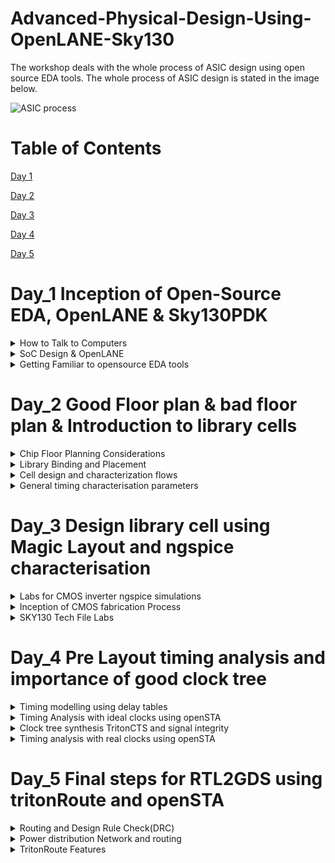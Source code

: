 # Advanced-Physical-Design-Using-OpenLANE-Sky130

The workshop deals with the whole process of ASIC design using open source EDA tools. The whole process of ASIC design is stated in the image below.

![ASIC process](https://github.com/DSatle/Advanced-Physical-Design-Using-OpenLANE-Sky130/assets/140998466/a0ffda01-d37b-41e9-b701-2b8c85c140fb)

# Table of Contents

[Day 1](#day-1)

[Day 2](#day-2)

[Day 3](#day-3)

[Day 4](#day-4)

[Day 5](#day-5)

# Day_1 Inception of Open-Source EDA, OpenLANE & Sky130PDK

<details>
 <summary> How to Talk to Computers
 </summary>


How to Talk to Computers

Inception of open-source EDA, OpenLANE and SKY130PDK

Basic terminologoies

1. **PADS**- A pad is the exposed region of the metal on a circuit board that the component lead is soldered to. Pads are the points through which connection of peripherals on a board is made with the chip/porcessor, and transfer of data takes place.

2. **Foundary IP's**- A foundry is a company that provides IC (integrated circuit) manufacturing services - basically, you give them your design, and they manufacture the chip for you. Intellectual Property. In this context, it’s the design for the parts of a chip. Nowadays, many chips are not wholly designed by the company that’s “designing” them. For example, in a typical mobile phone application chip:

   * The main CPU will probably be bought as IP from ARM.
   * The graphics processor (GPU) will be bought from one of a number of companies (e.g. ARM, Imagination Technologies, etc.)
  
The company “designing” the chip will take these IPs, combine them with some more stuff of their own design, and then send the whole thing off to the foundry for manufacturing. Now, there are a number of foundries (the main ones are TSMC, UMC and GlobalFoundries). They each make chips in slightly different ways, meaning that their processes are different.

3. **Core**- A core in a chip is a well-partitioned piece of logic capable of independently performing all functions of a processor. All the logic building blocks are present here.

4. **Macros**- Macro is an essential component in the VLSI design cycle before the final packaged chip is ready to use. Macro cells are the memory cells, intellectual property which an analog design team has designed. To break down the understanding of macro cells, consider macro cells as pieces of logic blocks, mainly intellectual properties (IP), which can be used in a design without the need to (of) building them from scratch. Thus, these memory cells are instrumental in reducing the total time for the design engineers that is required to complete their entire design.

5. **PDK**- PDK stands for Process Desgin Kit, its an interface between FAB and the designers, its a collection of files used to model a fabrication process for the EDA tools used to design an IC. Apart from this a PDK consists of

   * Process design rules i.e DRC
   * Device models
   * Digital Std. cell library
   * I/O library 

The layout of RISCV processor is shown below.

![Screenshot (84)](https://github.com/DSatle/Advanced-Physical-Design-Using-OpenLANE-Sky130/assets/140998466/7fc8f83d-d54d-4eba-ac3a-e3f3284808f4)

A generic view of IC is shown below

![Screenshot (85)](https://github.com/DSatle/Advanced-Physical-Design-Using-OpenLANE-Sky130/assets/140998466/b9557c3c-a619-4921-a992-8f7bf8547af7)

</details>

<details>
 <summary> SoC Design & OpenLANE
 </summary>

SoC Design & OpenLANE

The following are the the three important parameters needed to design a ASIC chip.

1. **RTL IP's**- RTL IP stands for Register Transfer Level.1 It refers to a product in electronic format that represents an integrated circuit function that can be instantiated in an integrated circuit design. An IP Core is a product in electronic format that represents an integrated circuit function that can be instantiated in an integrated circuit design, including the circuits and modules of such integrated circuit design(s) and associated firmware, application programming interfaces, Software drivers, application-specific Software, and all register transfer language (RTL), verilog, and other source materials to instantiate, modify, support, and maintain any of the foregoing.

2. **EDA Tools**- Electronic Design Automation (EDA) tools are software tools used to design electronic systems such as integrated circuits and printed circuit boards. They have three key functions: simulation, design, and verification. EDA tools work together in a design flow that chip designers use to design and analyze entire semiconductor chips. They allow teams to predict circuit behavior, assemble circuit elements, and anticipate chip performance. EDA tools are used to verify that a design will meet all the requirements of the manufacturing process, known as design for manufacturability (DFM). Deficiencies in this area can cause the resultant chip to either not function or function at reduced capacity, and there are reliability risks.

3. **PDK Data**- PDK data consists of primarily
   
   * Process design rules i.e DRC
   * Device models
   * Digital Std. cell library
   * I/O library 

**Simplified RTL to GDSII flow.**

The overall process of RTL to GDSII flow is show below, followed by elaboration of each step.

![RTL to GDSII flow](https://github.com/DSatle/Advanced-Physical-Design-Using-OpenLANE-Sky130/assets/140998466/cc1e82e0-bbdc-41ad-bff6-5a73550b1947)


1. **Synthesis**- Converts RTL to a circuit out of components from the standarad cell library(SCL).
   
![Synthesis](https://github.com/DSatle/Advanced-Physical-Design-Using-OpenLANE-Sky130/assets/140998466/541a0914-e788-43a0-80c8-40f94415bab3)

2. **Chip Floor planning**- Partition the chip die between different systems building blocks and place the I/O pads.

![Floor Planning ](https://github.com/DSatle/Advanced-Physical-Design-Using-OpenLANE-Sky130/assets/140998466/892adc06-336c-4c3f-a4b9-4f4fedd5ff7e)

![macro floor planning](https://github.com/DSatle/Advanced-Physical-Design-Using-OpenLANE-Sky130/assets/140998466/5653ddf2-81c7-4158-9ee9-ad45aea6048f)

![Power planning](https://github.com/DSatle/Advanced-Physical-Design-Using-OpenLANE-Sky130/assets/140998466/5be5357b-dfd4-4038-95f8-a72b5c611674)

3. **Placement**- Place the cells on floor plan rows, aligned with the sites. Typically done in two steps i.e. Global & detailed 

![Power planning](https://github.com/DSatle/Advanced-Physical-Design-Using-OpenLANE-Sky130/assets/140998466/28fc184a-6e17-4ce7-aa8c-231981f103a4)

4. **Clock Tree Synthesis**

![CTS](https://github.com/DSatle/Advanced-Physical-Design-Using-OpenLANE-Sky130/assets/140998466/3e4fc5b6-cd6f-41b9-86aa-b1e4f9c41c7d)

5. **Routing**

![Routing ](https://github.com/DSatle/Advanced-Physical-Design-Using-OpenLANE-Sky130/assets/140998466/7c001364-1be4-4392-a5e7-b22bd3b0f751)

![routing2](https://github.com/DSatle/Advanced-Physical-Design-Using-OpenLANE-Sky130/assets/140998466/15312715-e42e-4df9-9e34-8b6ed18ca9a0)


6. **SignOff**

    ![Signoff](https://github.com/DSatle/Advanced-Physical-Design-Using-OpenLANE-Sky130/assets/140998466/3c834724-f524-455b-91cd-6536e4429487)

   **Challenges in ASIC design through Open source softwares**

   1. Tools Qualification
   2. Tools Calibration
   3. Missing Tools

   **Introduction to OpenLANE**

* Started as an Open-Source Flow for true Open source Tape-Out experiment.
* Strive is the family of open source everything SoCs,
  OpenPDK, Open EDA, Open RTL.

![Strive Family](https://github.com/DSatle/Advanced-Physical-Design-Using-OpenLANE-Sky130/assets/140998466/4fad51fa-c834-49b4-9df5-61e35f158dce)

* Obejective of OpenLANE is to produce a clean GDSII with no human intervention, i.e No LVS violations, No DRC violations, Timing viloations
* It is tuned for SkyWater 130nm Open PDK, also supports XFAB180 and GF130G
* It is containarized
  * Functional out of the box
  * Instructions to build and run natively will follow.
* Can be used to harden Macros and chips
* Two modes of operation
  * Autonomous & Interactive
* Design space expolration
  * Find the best set of flow configuration
* Large number of design exmaples
  * 43 Designs with their best configuration and more details to be addedd
 

**Introduction to OpenLANE detailed ASIC design flow**

The below image represents the steps involved in OpenLANE ASIC design flow

![ASIC flow openlane](https://github.com/DSatle/Advanced-Physical-Design-Using-OpenLANE-Sky130/assets/140998466/b81d4a24-2f26-4d08-9219-b5bad001de0f)

The base of Openlane is formed through several opensource projects few of them are listed below in the image

Each tool is used to perform a task at different level of design flow.

![based openlane](https://github.com/DSatle/Advanced-Physical-Design-Using-OpenLANE-Sky130/assets/140998466/9af60d72-53a8-4a06-bbdb-3e4ad9877a4f)

1.**Synthesis Exploration**

This step involves generation of reports, different design can use different approach to achieve the objective for that we have systhesis exploration.

![Synth Exploration](https://github.com/DSatle/Advanced-Physical-Design-Using-OpenLANE-Sky130/assets/140998466/11bbc2a3-00d0-42a5-834a-02b1b8d15a00)

2. **Design Exploration**

This step is used to sweep the design configuration, its very useful in finding best configuration for openLANE for any given design. A sample of generated report is shown below

![design exploration](https://github.com/DSatle/Advanced-Physical-Design-Using-OpenLANE-Sky130/assets/140998466/289a8a9f-ca12-4906-8b6e-6f60566d1380)

3.**OpenLANE regression testing** 


![openlane reg testing](https://github.com/DSatle/Advanced-Physical-Design-Using-OpenLANE-Sky130/assets/140998466/74ccf1eb-5153-403e-94bf-4d81cebfe633)

4. **Design for test**

The following step is performed using fault. 

![DFT](https://github.com/DSatle/Advanced-Physical-Design-Using-OpenLANE-Sky130/assets/140998466/ef3b3b5d-f641-4846-b4d8-d4b5db9cb613)

5. **Physical implementation**

 Involves several steps given in the image below, all the steps is performed using openRoad.

 ![Physical Verification DRC   LVS](https://github.com/DSatle/Advanced-Physical-Design-Using-OpenLANE-Sky130/assets/140998466/395907a8-0ac1-460e-bf2c-d59c928355ac)


 6. **Logic Equivalence check**

LEC is very important step in flow of ASIC design, its basically checking logic synchronisation between physical implementation, and netlist generated using Yosys. 

![LEC ](https://github.com/DSatle/Advanced-Physical-Design-Using-OpenLANE-Sky130/assets/140998466/175d95cf-9638-4b02-8d3c-dfbcc789295d)

7. **Dealing with Antenna rules violations**

![Antenna rules violations ](https://github.com/DSatle/Advanced-Physical-Design-Using-OpenLANE-Sky130/assets/140998466/99350095-3d0b-44b7-a2c8-6ab8560ea747)

The above problem of wire acting as antenna is resolved through 

![Antenna solns](https://github.com/DSatle/Advanced-Physical-Design-Using-OpenLANE-Sky130/assets/140998466/677f2657-31c8-450f-8073-5448d979dc5e)

![openlane soln for antenna viol](https://github.com/DSatle/Advanced-Physical-Design-Using-OpenLANE-Sky130/assets/140998466/7a83275e-08ff-4b32-ad0a-dd5944a3455d)

8. **Static Timing Analysis**

Static Timing Analysis (STA) is a technique used to validate the timing performance of a design by checking all possible paths for timing violations. It breaks a design down into timing paths, calculates the signal propagation delay along each path, and checks for violations of timing constraints inside the design and at the input/output interface. STA does not depend on any data or logic inputs, applied at the input pins. The input to an STA tool is the routed netlist, clock definitions (or clock frequency), and external environment definitions.

![STA ](https://github.com/DSatle/Advanced-Physical-Design-Using-OpenLANE-Sky130/assets/140998466/e1acf762-f38b-480e-b0a0-b13dae8c6183)

</details>

<details>
 <summary> Getting Familiar to opensource EDA tools
 </summary>
 
**OpenLane Installation**
 
**Step 1- Installation of required packages**

```
sudo apt-get update
sudo apt-get upgrade
sudo apt install -y build-essential python3 python3-venv python3-pip make git
```

**Step 2-Docker Installation**

```
# Remove old installations
sudo apt-get remove docker docker-engine docker.io containerd runc
# Installation of requirements
sudo apt-get update
sudo apt-get install \
   ca-certificates \
   curl \
   gnupg \
   lsb-release
# Add the keyrings of docker
sudo mkdir -p /etc/apt/keyrings
curl -fsSL https://download.docker.com/linux/ubuntu/gpg | sudo gpg --dearmor -o /etc/apt/keyrings/docker.gpg
# Add the package repository
echo \
   "deb [arch=$(dpkg --print-architecture) signed-by=/etc/apt/keyrings/docker.gpg] https://download.docker.com/linux/ubuntu \
   $(lsb_release -cs) stable" | sudo tee /etc/apt/sources.list.d/docker.list > /dev/null
# Update the package repository
sudo apt-get update

# Install Docker
sudo apt-get install docker-ce docker-ce-cli containerd.io docker-compose-plugin

# Check for installation
sudo docker run hello-world

```

**Step 3-Installing OpenLANE**

```
git clone https://github.com/The-OpenROAD-Project/OpenLane
cd OpenLane
make
make test

```
The following image shows the installation of openlane

![OpenLane](https://github.com/DSatle/Advanced-Physical-Design-Using-OpenLANE-Sky130/assets/140998466/b8f93fc6-64fb-42e9-b2a0-06c74a81b3be)

Tools Available in Openlane Folder


![tools available](https://github.com/DSatle/Advanced-Physical-Design-Using-OpenLANE-Sky130/assets/140998466/ac2ab737-8a74-4ac8-a0e2-c16a2fa1f52b)

Now we will run synthesis

```
run_synthesis

```

![Synthesis SS](https://github.com/DSatle/Advanced-Physical-Design-Using-OpenLANE-Sky130/assets/140998466/9b942dc2-67d0-4a03-ac46-7676a39880c1)

The synthesis Timing report is as followed

![log file 1](https://github.com/DSatle/Advanced-Physical-Design-Using-OpenLANE-Sky130/assets/140998466/ffd6cb0e-d442-46b8-9f19-199edbdded2b)

The synthesis power report is as follows

![power log file](https://github.com/DSatle/Advanced-Physical-Design-Using-OpenLANE-Sky130/assets/140998466/ccbb3fef-c4b3-4569-846e-ba5995e7ed4d)

</details>


 # Day_2 Good Floor plan & bad floor plan & Introduction to library cells

  <details>
 <summary> Chip Floor Planning Considerations
 </summary>

**Chip Floor Planning Considerations**

**Die**- A die which consists of core is a small semiconductor material specimen on which the fundamental circuit is fabricated.

![Die ](https://github.com/DSatle/Advanced-Physical-Design-Using-OpenLANE-Sky130/assets/140998466/39d31df3-4436-4053-9d49-2b4b6bb3f9ef)


**Utlisation Factor** == Total area occupied by the netlist / Total area of the core. 

Usually the utlisation factor is around 0.5 to 0.6. 

**Aspect ratio**-- Height of core / Width of core

![utlisation factor](https://github.com/DSatle/Advanced-Physical-Design-Using-OpenLANE-Sky130/assets/140998466/915820fa-af9a-468a-b4de-bfb7a71e4343)

**Concept of Pre-placed cells**

**Pre-Placed cells**- There are few IP's/blocks have user defined locations, and hence placed in chip before automated placement and routing and are called preplaced cells.

**Floor Planning**- The arrangement of these IP's in a chip is refered as floor planning.

Automated placement and routing tools places the remaning logical cells in the design onto the chip.

**Decoupling Capacitor**- 

Decoupling capacitors are essential components in electronic circuit design that help maintain a stable power supply, filter out noise, and improve the overall performance and reliability of electronic systems, particularly in digital and mixed-signal applications. Proper selection, placement, and sizing of decoupling capacitors are critical for their effectiveness in reducing noise and maintaining voltage stability.

![decoupling cap](https://github.com/DSatle/Advanced-Physical-Design-Using-OpenLANE-Sky130/assets/140998466/944d547d-3008-4fb1-9da4-f170ec5b276d)

![decoupling cap 2](https://github.com/DSatle/Advanced-Physical-Design-Using-OpenLANE-Sky130/assets/140998466/9dda34a1-4168-4d63-965c-f2f5c55d0663)

**Noise Margin** 

Noise margin is a concept used in digital electronics and integrated circuit (IC) design to quantify the tolerance of a digital signal to noise and voltage variations. It provides a measure of the robustness of a digital circuit by defining the range of acceptable voltage levels for logic values (0 and 1) and ensuring that signals can be reliably interpreted in the presence of noise. Noise margin is typically expressed in terms of voltage or voltage range.


![noise margin](https://github.com/DSatle/Advanced-Physical-Design-Using-OpenLANE-Sky130/assets/140998466/df6ae763-87d0-451b-b718-90c615ca5728)

**Power Planning**
Power Planning in integrated circuit (IC) design is a crucial aspect of ensuring proper power distribution to various components on the chip. While pre-placed macros (blocks) may have dedicated decoupling capacitors (decaps) for noise filtering and stabilization, the entire chip can't have individual decaps. To address this, effective power planning involves creating a network of VDD (power supply) and VSS (ground) pads for each block, strategically connecting them to horizontal and vertical power and ground lines. These lines form a power mesh, which acts as a distributed power delivery network. This approach ensures that each block receives a stable and clean power supply, reducing noise and voltage fluctuations, and contributes to the overall reliability and performance of the integrated circuit. The power mesh effectively distributes power throughout the chip, preventing voltage drops and ensuring consistent operation of all blocks.

**Ground bump**- When n numbers of capacitors discharge at the same time, there would be a disturbance of voltage at the ground, shown in the picture below, if the ground bump is within noise margin its fine but if it exceeds then it would lead to some random value in the circuit.

![ground bump](https://github.com/DSatle/Advanced-Physical-Design-Using-OpenLANE-Sky130/assets/140998466/8eaf2eea-3251-4869-bd19-09346d7c9f12)

**Voltage droop**- When n numbers of capacitors charge at the same time, there would be a disturbance of voltage at the power supply, indicate in the picture below

![voltage droop](https://github.com/DSatle/Advanced-Physical-Design-Using-OpenLANE-Sky130/assets/140998466/82e7767b-fff0-4843-ad5c-da7a8792ce26)

**Pin Placement**
Pin Placement in integrated circuit (IC) design involves determining the physical locations of input and output (I/O) pins that connect to the logic gates within the chip.
The netlist specifies how the logic gates within the chip are interconnected. It provides information about which gates are connected to one another and how signals flow through the design.
After the I/O pad positions are determined, the design process includes logical placement blocking of pre-placed macros. This step involves arranging pre-placed macros (blocks of predefined logic) in a way that distinguishes them from the area reserved for the I/O pins. This separation ensures that the macros do not interfere with the connectivity and signal paths associated with the pins.

**Generating the floor using Magic**

To generate the floorplan following commands is used 

```
run_floorplan

```
## Initial Place Design

Optimize Placement Using Estimated Wire Length And Capacitance representation is shown below in the image:

![initial place design](https://github.com/DSatle/Advanced-Physical-Design-Using-OpenLANE-Sky130/assets/140998466/d3ab7403-b451-4d12-b2dc-b1b6423250c0)

```
run_placement
```

Following process shown in the image will run in the terminal

![commands to generate floorplan](https://github.com/DSatle/Advanced-Physical-Design-Using-OpenLANE-Sky130/assets/140998466/a6e0de31-21ae-4954-82ad-957e348e2c60)

Now to view the generated floorplan, I invoked magic in the directory where the floorplan is present

```
cd /home/divyam/OpenLane/designs/picorv32a/runs/RUN_2023.09.09_13.22.30/results/floorplan/
```

Invoking magic 

```
 magic  /home/divyam/.volare/sky130A/libs.tech/magic/sky130A.tech lef read ../../tmp/merged.min.lef def read picorv32.def
```

Below shows the commands runned in the command

![magic invoke](https://github.com/DSatle/Advanced-Physical-Design-Using-OpenLANE-Sky130/assets/140998466/6dba6fe5-fb90-4683-9a52-2b686470b4fe)

The floorplan is shown below

![floorplan basic](https://github.com/DSatle/Advanced-Physical-Design-Using-OpenLANE-Sky130/assets/140998466/9cbc9460-6196-40dd-bdc7-da4e1e46a6cf)

To **zoom in** the floor plan press Z, below is the zoomed image of the floorplan

![zoomed floorplan](https://github.com/DSatle/Advanced-Physical-Design-Using-OpenLANE-Sky130/assets/140998466/ccd2a5d4-700c-44d7-80de-b4d5a75d6982)


To **zoom out** the floor plan press shift+Z, below is the zoomed image of the floorplan

</details>

<details>
 <summary> Library Binding and Placement 
 </summary>

**Netlist binding and initial design**
 
**Library** consists of cells, shapes & sizes of cells, various flavours of the same cell, timing/delay information.

The netlist or the circuit is made using the component available in library, where each element is represented as a box.

![lib to netlist](https://github.com/DSatle/Advanced-Physical-Design-Using-OpenLANE-Sky130/assets/140998466/4887d41c-a227-47df-b30a-c92b8a800019)

**Placement** is the process of placing the cells in the core area of the chip as shown below. 

The next step in the OpenLANE ASIC flow is placement. The synthesized netlist is to be placed on the floorplan. Placement is perfomed in 2 stages:

1.Global Placement: It finds optimal position for all cells which may not be legal and cells may overlap. Optimization is done through reduction of half parameter wire length.

2.Detailed Placement: It alters the position of cells post global placement so as to legalise them.

![netlist_placement](https://github.com/DSatle/Advanced-Physical-Design-Using-OpenLANE-Sky130/assets/140998466/e40e5c6c-a71d-454e-8cba-4b24530cc44b)

**Need for librabries and characterisation**

**Library characterization** is the process of characterizing electronic components and gates, such as logic gates, flip-flops, and other building blocks, to create models that accurately represent their behavior under various conditions. This characterization provides information about how components respond to different inputs, delays, power consumption, and more.

**Library modeling** involves creating mathematical or algorithmic representations of the behavior and characteristics of components. These models are used by EDA tools to simulate, analyze, and optimize digital circuits during the design phase.

![PROCESS](https://github.com/DSatle/Advanced-Physical-Design-Using-OpenLANE-Sky130/assets/140998466/40c9befb-f387-4038-af20-02d250d4936a)

![NEED FOR LIBRARY](https://github.com/DSatle/Advanced-Physical-Design-Using-OpenLANE-Sky130/assets/140998466/98fc611c-0d59-47cb-8869-ef3fca4c9500)

**Logic synthesis** is a crucial step in the design of digital integrated circuits (ICs) and plays a central role in transforming a high-level hardware description into a gate-level representation that can be fabricated in silicon.

**Floorplan** is one the critical & important step in Physical design. Quality of your Chip / Design implementation depends on how good is the Floorplan. A good floorplan can be make implementation process (place, cts, route & timing closure) cake walk. On similar lines a bad floorplan can create all kind issues in the design (congestion, timing, noise, IR, routing issues). A bad floorplan will blow up the area, power & affects reliability, life of the IC and also it can increase overall IC cost (more effort to closure, more LVTS/ULVTS).

**Placement** is the process of determining the locations of circuit devices on a die surface. It is an important stage in the VLSI design flow, because it affects routabil- ity, performance, heat distribution, and to a less extent, power consumption of a design.

**Clock Tree Synthesis** is a technique for distributing the clock equally among all sequential parts of a VLSI design. The purpose of Clock Tree Synthesis is to reduce skew and delay.

**Routing** in VLSI is making physical connections between signal pins using metal layers. Following Clock Tree Synthesis (CTS) and optimization, the routing step determines the exact pathways for interconnecting standard cells, macros, and I/O pins.

**Optimise placement using estimated wire length and capacitance**

**Repeaters**- Element introduced in the core area to maintain the signal integrity.
The below image shows how the repeaters are placed in the core 

![final repeaters](https://github.com/DSatle/Advanced-Physical-Design-Using-OpenLANE-Sky130/assets/140998466/5a2f396e-9ac9-4fb4-b407-14480a4b468e)



**RUN Placement in openlane**

Following command was used 

```
run_placement
```

![wsl run placement](https://github.com/DSatle/Advanced-Physical-Design-Using-OpenLANE-Sky130/assets/140998466/481599a1-bf1a-411c-9599-58d08436c5e3)

![placement xoomed](https://github.com/DSatle/Advanced-Physical-Design-Using-OpenLANE-Sky130/assets/140998466/68612de9-7be6-4aaa-bca1-82cba14e7e72)

![placement floorplan](https://github.com/DSatle/Advanced-Physical-Design-Using-OpenLANE-Sky130/assets/140998466/05ef5fd1-6a61-41f5-a3af-4ce81821d752)


 </details>

 <details>
 <summary> Cell design and characterization flows
 </summary>

## Cell Design Flow

Below is the representation of cell design flow

![cell design ](https://github.com/DSatle/Advanced-Physical-Design-Using-OpenLANE-Sky130/assets/140998466/481e207c-bff3-44dc-a1da-e9b060c0b096)

**Cell design flow**, also known as standard cell design flow, is the process of creating and optimizing standard cell libraries used in digital integrated circuit design. These libraries contain fundamental building blocks, such as logic gates and flip-flops, that are used to design complex digital circuits.

* **Specification and Requirements**: Begin by defining the specifications and requirements for the standard cell library. This includes factors like technology node, voltage levels, speed requirements, and power constraints.
  
* **Cell Architecture Selection**: Choose the architecture and topology for the standard cells. This involves deciding on the logical functions each cell will implement and the number of input and output pins.

* **Schematic Design**: Create schematic designs for each standard cell. This involves designing the logical function of the cell using gates and interconnections. Tools like schematic capture software are used for this step.

* **Simulation and Verification**: Simulate the designed cells to verify that they meet the specified functionality and timing requirements. This step may include functional simulation, static timing analysis (STA), and power analysis.

* **Layout Design**: Create physical layouts for the cells based on the schematic designs. This involves specifying the dimensions, placement of transistors, and routing of metal layers.

* **DRC and LVS Checks**: Perform Design Rule Check (DRC) and Layout vs. Schematic (LVS) checks to ensure that the layout adheres to the manufacturing rules and is consistent with the schematic.

* **Extraction and Characterization**: Extract parasitic components from the layout, including resistances and capacitances. These parasitics impact the timing and power characteristics of the cells. Characterize the cells by measuring their performance under various conditions, such as different input vectors and operating voltages.

* **Timing Characterisation**: Conduct detailed timing analysis to determine parameters like propagation delay, setup time, hold time, and clock-to-q delay for flip-flops

* **Library Validation**: Validate the entire standard cell library by using it in test chip or design test cases to ensure that it meets performance and functionality requirements.

Below is the flow:

![cell design 1](https://github.com/DSatle/Advanced-Physical-Design-Using-OpenLANE-Sky130/assets/140998466/58dabbee-bdc0-4259-8af8-577835d7803d)

Below shown the different functionality of different size of library that consists of gates dffs and latches.

![cell design 2](https://github.com/DSatle/Advanced-Physical-Design-Using-OpenLANE-Sky130/assets/140998466/cf41532b-32eb-4768-bee6-b865e9155546)

![cell design 3](https://github.com/DSatle/Advanced-Physical-Design-Using-OpenLANE-Sky130/assets/140998466/e750f943-c0c8-4117-bfb2-6e9ad56c68c5)

Stick diagram layout representation is show below

![stick diagram](https://github.com/DSatle/Advanced-Physical-Design-Using-OpenLANE-Sky130/assets/140998466/7d81050a-6039-4fed-bea9-1a094ac6dcf6)

## Characterisation flow

**Characterization** in VLSI refers to the process of analyzing and documenting the electrical behavior of electronic components, such as transistors, logic gates, memory cells, and standard cells, under various operating conditions. Characterization is essential for accurate circuit simulation and helps ensure that integrated circuits (ICs) meet their performance, power, and timing requirements.

Let's see below flow representation:


![ch1](https://github.com/DSatle/Advanced-Physical-Design-Using-OpenLANE-Sky130/assets/140998466/e858762a-e7d7-445b-bd8f-538ab39e43d9)

![ch2](https://github.com/DSatle/Advanced-Physical-Design-Using-OpenLANE-Sky130/assets/140998466/34bb2182-24c1-40b7-b06b-faccf1959727)

![ch3](https://github.com/DSatle/Advanced-Physical-Design-Using-OpenLANE-Sky130/assets/140998466/bef80248-0189-495b-9579-f1bbb9444096)


</details>

<details>
 <summary> General timing characterisation parameters
 </summary>
 
**Timing Characterisation**

The definations is understood by taking a circuit as a reference 

![timing charact  ckt](https://github.com/DSatle/Advanced-Physical-Design-Using-OpenLANE-Sky130/assets/140998466/b9f3b27d-3cd0-48d4-bbc5-848b18c63045)


**slew_low_rise_thr**- Its generally taken as a point in the rising wavform, the point is at rising edge generally at 20% value from the initial point.

**slew_high_rise_thr** - Its generally taken as a point in the rising wavform, the point is at rising edge generally at 20% value from the final point of the waveform, also it can also be considered as 80% from initial point of the waveform.

**slew_low_fall_thr**- Its generally taken as a point in the falling wavform, the point is at rising edge generally at 20% value from the initial point.

**slew_low_fall_thr** - Its generally taken as a point in the falling wavform, the point is at rising edge generally at 20% value from the final point of the waveform, also it can also be considered as 80% from initial point of the waveform.

![inop1](https://github.com/DSatle/Advanced-Physical-Design-Using-OpenLANE-Sky130/assets/140998466/24922247-a8b7-42c7-8f19-3315f8be5f8b)


**in_rise_thr** - It is generally taken the 50% value point in the input rise waveform. 

**in_fall_thr** - It is generally taken the 50% value point in the input fall waveform. 

**out_rise_thr** -  It is generally taken the 50% value point in the output rise waveform.

**out_fall_thr**-  It is generally taken the 50% value point in the output fall waveform.

The concept is shown in the image below


![com](https://github.com/DSatle/Advanced-Physical-Design-Using-OpenLANE-Sky130/assets/140998466/7794cd40-f580-4443-ab91-134d111c4fdf)

**Propagation delay and transition time**

**Propagation delay** is the difference out_thr and in_thr. Choosing correct out_thr and in_thr is very important for getting correct propagation delay.

![propdelay](https://github.com/DSatle/Advanced-Physical-Design-Using-OpenLANE-Sky130/assets/140998466/a1768be2-0827-4ebc-9fac-8a91ed738043)

**Transition time** is the difference between slew_high_fall_thr and slew_low_fall_thr. 

![transition time](https://github.com/DSatle/Advanced-Physical-Design-Using-OpenLANE-Sky130/assets/140998466/a030403f-1132-4700-9e13-4bb5089e703c)

 </details>

 
 # Day_3 Design library cell using Magic Layout and ngspice characterisation

 <details>
 <summary> Labs for CMOS inverter ngspice simulations
 </summary>
  
## Lab steps to gitclone vsdstdcell design

**Inverter**

**A CMOS inverter**, short for Complementary Metal-Oxide-Semiconductor inverter, is a fundamental digital electronic circuit that performs the basic logical operation of inversion. In other words, it takes an input signal and produces an output signal that is the logical complement of the input. If the input is high (logic 1), the output will be low (logic 0), and vice versa.

The input signal is applied to the gate terminals of both the NMOS and PMOS transistors. The output is taken from the connection point (the drain of NMOS and the source of PMOS) between these two transistors.

**NMOS Operation**: When the input is logic high (1), the NMOS transistor turns on because a positive voltage is applied to its gate. This establishes a low-resistance path between the output and ground, causing the output to be pulled to logic low (0).

**PMOS Operation**: Conversely, when the input is logic low (0), the PMOS transistor turns on because a low voltage is applied to its gate. This establishes a low-resistance path between the output and the power supply voltage (VDD), causing the output to be pulled to logic high (1).

First, clone the required mag files and spicemodels of inverter,pmos and nmos sky130. The command to clone files from github link is:

```
git clone https://github.com/nickson-jose/vsdstdcelldesign.git
```
once I run this command, it will create ``vsdstdcelldesign folder`` in openlane directory.

For layout we run magic command

``magic -T sky130A.tech sky130_inv.mag &``

![gitclone and command](https://github.com/DSatle/Advanced-Physical-Design-Using-OpenLANE-Sky130/assets/140998466/ea098dd4-c06f-4cdd-865f-dc4fb42fb837)


Ampersand at the end makes the next prompt line free, otherwise magic keeps the prompt line busy. Once we run the magic command we get the layout of the inverter in the magic window

![Magic vsdvsd](https://github.com/DSatle/Advanced-Physical-Design-Using-OpenLANE-Sky130/assets/140998466/bce8a323-7970-4c2b-af9c-51586c9f9914)

 
 </details>

 <details>
 <summary>Inception of CMOS fabrication Process
 </summary>

**Lab introduction to sky130 basic layers layout and LEF using inverter**

To select the area we need to press S, and type what in the command window which inturns gives the details about the selected area.

![knowing the element in the floorplan](https://github.com/DSatle/Advanced-Physical-Design-Using-OpenLANE-Sky130/assets/140998466/705b633d-6b09-43c0-8bee-e95905f6a9fc)

![knowelement ](https://github.com/DSatle/Advanced-Physical-Design-Using-OpenLANE-Sky130/assets/140998466/62e7b87a-e76a-4dda-a472-97747af2387b)

![knowing the element in the floorplan](https://github.com/DSatle/Advanced-Physical-Design-Using-OpenLANE-Sky130/assets/140998466/cc7e826b-4f5e-4d4b-8313-079c69286bd1)

**Steps to create standard cell layout and extract spice netlist**

Following commands were used in the magic command window to generate the spice file.

```
extract all

ext2spice cthresh 0 rthresh 0

ex2spice
```
The above commands will generate a ``.spice file`` in the directory.

![steps to generate the spice extract file](https://github.com/DSatle/Advanced-Physical-Design-Using-OpenLANE-Sky130/assets/140998466/b4a48bf6-5963-4619-b375-682751d41417)


 </details>

 <details>
 <summary> SKY130 Tech File Labs
 </summary>

**Lab steps to create final SPICE deck using sky130tech**

In this we edit the ``.spice`` file making the connection as required in the circuit. The file is customised in accordance to the model file available in the sky130PDK. 

Screenshot of the model file available in the SKY130PDK

![model file](https://github.com/DSatle/Advanced-Physical-Design-Using-OpenLANE-Sky130/assets/140998466/5b3983d5-e0c5-476e-9b5d-e43484443b4b)

The edited ``.spice`` file is shown below

![gedit edited file](https://github.com/DSatle/Advanced-Physical-Design-Using-OpenLANE-Sky130/assets/140998466/936a58e3-d03f-4eb9-84c8-dbec9895cac7)

The ngspice transient results obtained are as follows

![ngspice results](https://github.com/DSatle/Advanced-Physical-Design-Using-OpenLANE-Sky130/assets/140998466/33f44a50-bac3-47b8-9721-8317a9087e85)

**Lab steps to characterise inverter using sky130 model files**

After this we obtained the output waveform of the circuit, following commands were used 

```
plot y vs time a
```
![output wave form](https://github.com/DSatle/Advanced-Physical-Design-Using-OpenLANE-Sky130/assets/140998466/907c5fd0-7a49-4e24-acbd-ece4160b379e)

To zoom in the waveform select the area and select the point in the zoom portion of the graph to obatin the coordiantes of the point.

![zoomed ngspice](https://github.com/DSatle/Advanced-Physical-Design-Using-OpenLANE-Sky130/assets/140998466/c869067d-ebe3-4610-8448-ce394a1ad1af)

**Lab introduction to sky130 pdk's and steps to download labs**

Here using the following commands I downloaded the folder having sample layouts
```
wget http://opencircuitdesign.com/open_pdks/archive/drc_tests.tgz

tar xfz drc_tests.tgz

cd drc_tests

ls -al

```
Following files were obtained 

![command and file](https://github.com/DSatle/Advanced-Physical-Design-Using-OpenLANE-Sky130/assets/140998466/aa6395ec-edfc-4d6d-a545-cd57dc32a66c)

To open the magic window following command was used

```
magic -d XR
```
![magic invoke](https://github.com/DSatle/Advanced-Physical-Design-Using-OpenLANE-Sky130/assets/140998466/7bd166c3-e611-4a1d-ad64-584210881101)

**Lab introduction to Magic and steps to load sky130tech-rules**

The commands for DRC rule check can be refered to the following page

```
https://skywater-pdk.readthedocs.io/en/main/rules/periphery.html#m3

```

![periphery rules](https://github.com/DSatle/Advanced-Physical-Design-Using-OpenLANE-Sky130/assets/140998466/90ae8387-9f41-4db3-91f3-eb60c707fefb)

Following commands are used 

![DRC command window](https://github.com/DSatle/Advanced-Physical-Design-Using-OpenLANE-Sky130/assets/140998466/79c129f0-3c20-4d41-b648-a6e1b473438c)

**Right click** - Outside the box to increase the box area in the magic layout, inside the box to decrease the area of the box.

**Left click** - Used to move the box from once place to other.

To get the metal connections following steps needed to be followed

* First select the area under which the metal connection needed to be established, using the right and left click.
* Now paint the area using any metal colour from the window, here we used m3 i.e. metal 3.
* Now press P this will generate the metal connections in the box created.
* A sample of the above process is shown in the below process

  ![metal details](https://github.com/DSatle/Advanced-Physical-Design-Using-OpenLANE-Sky130/assets/140998466/4c1a94eb-8137-41cf-9433-fc76e1b1625f)

**Lab excercise to fix poly.9 error in Sky130 tech-file**

To load the poly.mag :

``load poly.mag``

It will open layout of the file in magic:

![error poly9 layout](https://github.com/DSatle/Advanced-Physical-Design-Using-OpenLANE-Sky130/assets/140998466/3934f5d9-af9a-4a60-8077-522d62fcd38e)

To know more about the poly.9 error refer the website, a snapshot of which is shown below

![poly9werr](https://github.com/DSatle/Advanced-Physical-Design-Using-OpenLANE-Sky130/assets/140998466/bf75fc2b-3075-4b1d-a8d4-60585f576781)

To overcome this error open the file ``sky130A.tech``

These changes are needed to be made 

Change the following

```
spacing npres *nsd 480 touching_illegal \
	"poly.resistor spacing to N-tap < %d (poly.9)"
```
to

```
spacing npres allpolynonres 480 touching_illegal \
	"poly.resistor spacing to N-tap < %d (poly.9)"
```

![poly1](https://github.com/DSatle/Advanced-Physical-Design-Using-OpenLANE-Sky130/assets/140998466/cc7f754b-af75-4c6e-a33f-bbf80d486bc7)

Now change 

```
spacing xhrpoly,uhrpoly,xpc alldiff 480 touching_illegal \

	"xhrpoly/uhrpoly resistor spacing to diffusion < %d (poly.9)"

```

To this

```
spacing xhrpoly,uhrpoly,xpc allpolynonres 480 touching_illegal \

	"xhrpoly/uhrpoly resistor spacing to diffusion < %d (poly.9)"
```

![poly2](https://github.com/DSatle/Advanced-Physical-Design-Using-OpenLANE-Sky130/assets/140998466/06c8ef70-07d6-4da3-a85e-de51ef8a3aef)

Now save it. You dont have to close the magic after the modifying the sky.tech file. Type the below command in magic's terminal:

``tech load sky130A.tech``
In the warning click on yes.
Then type below command:
``drc check``

### NOTE- Since the tech file got loaded behind the curtains, DRC engine needs to be told that check everthing again.

Following layout will be obtained after making the changes
 
![drc check skytech130A](https://github.com/DSatle/Advanced-Physical-Design-Using-OpenLANE-Sky130/assets/140998466/15addf98-8044-4328-afb2-09efd1b7f5a0)

**Lab excercise to implement poly resistor spacing to diff & tap**

Copy the three resistors by selecting (Edit > select area) and then press 'c' on keyboard.
You can move the copied resistors by pressing 'm' key and arrow key.

Now create n diffusion and p diffusion by creating box and selecting the ndiff and pdiff from the sidebar(by clicking the middle button of the mouse).

Then modify the sky130A.tech file by just modifying the *nsd to alldiff.
Now type below command in magic's terminal and all the rules will correctly identify 

``drc check``

Below image shows the changes appeared on the layout

![implement poly resistor](https://github.com/DSatle/Advanced-Physical-Design-Using-OpenLANE-Sky130/assets/140998466/ef38ac99-9a95-49f4-ac8c-1976bddf50d8)


**Lab Challenge excercise to describe DRC error as geometrical construct**

Open sky130A.tech file and search cifmaxwidth below is the representation:

![cifwidth](https://github.com/DSatle/Advanced-Physical-Design-Using-OpenLANE-Sky130/assets/140998466/e9828f79-8ee0-41f7-b888-bd0e9f1a3857)

Below is the rule shown for nwell (which can be access by skywater sky130 pdk website) :

![pp rules1](https://github.com/DSatle/Advanced-Physical-Design-Using-OpenLANE-Sky130/assets/140998466/48240a45-9643-4d1f-8fe9-47761ffce865)

Also refer this dnwell rules:

![pp rules2](https://github.com/DSatle/Advanced-Physical-Design-Using-OpenLANE-Sky130/assets/140998466/3b86d0c1-b3b8-4c83-95ca-c8dc95c683f8)

Refer this style drc in sky130A.tech file :

![gedit lab challenge](https://github.com/DSatle/Advanced-Physical-Design-Using-OpenLANE-Sky130/assets/140998466/871a780f-3dcb-4a83-beb3-168ee125317e)

First create a box around cell nwell6 , Now in tkcon terminal type below commands:

![mag 6](https://github.com/DSatle/Advanced-Physical-Design-Using-OpenLANE-Sky130/assets/140998466/7de5b2f5-1115-426b-9e04-395ce160d7dc)

```
cif ostyle drc
cif see dnwell_shrink
feed clear
cif see nwell_missing
feed clear
```

![mag 6 2](https://github.com/DSatle/Advanced-Physical-Design-Using-OpenLANE-Sky130/assets/140998466/2fa7281c-1a8e-4545-b732-d6b3c65976d9)
![mag 6 3](https://github.com/DSatle/Advanced-Physical-Design-Using-OpenLANE-Sky130/assets/140998466/76bfb69d-d26a-43c6-8627-2cd41284bd3d)



**Lab challenge to find missing or incorrect rules & fix them**

Modify the sky130A.tech file according to below:

change the cifmaxwidth code to this :

```
cifmaxwidth nwell_untapped 0 bend_illegal \

	"Nwell missing tap (nwell.4)"
```
Following changes are made in the sky130A.tech 

![gedit 2](https://github.com/DSatle/Advanced-Physical-Design-Using-OpenLANE-Sky130/assets/140998466/733405ab-88d2-4083-972b-22932984fe3e)

![gedit3](https://github.com/DSatle/Advanced-Physical-Design-Using-OpenLANE-Sky130/assets/140998466/f3b3703f-790e-45bb-900d-22bbfea1bfbb)

After modification give commands 
```
tech load sky130A.tech
drc check
drc style
drc(full)
drc check
```

Below is the result for modified code and corresponding change in the layout

![Modified nwell 6](https://github.com/DSatle/Advanced-Physical-Design-Using-OpenLANE-Sky130/assets/140998466/251730da-b71a-4e9f-9335-9513b4459f32)

Now tapp using nsubstratencontact shown below it will change DRC:

![final image day3](https://github.com/DSatle/Advanced-Physical-Design-Using-OpenLANE-Sky130/assets/140998466/f34e6b13-2b53-44a9-b7a8-162758aae0f4)

  
 </details>

 
 # Day_4 Pre Layout timing analysis and importance of good clock tree

 <details>
 <summary> Timing modelling using delay tables
 </summary>

**Lab steps to convert grid info to track info**

Since ``.mag`` file consists each and every details of the layout i.e power & gnd info., port info, logic part. But for placement and route part all we need is input-output info and power & gnd info. Hence we would be using ``.lef`` file 

From PNR point of view we need to follow few guidelines given below

* I/O port should lie at the intersection of vertical and horizontal tracks
* The width of the std cell should be in odd multiple of the track pitch & height should be odd multiple of the vertical pitch

To get the track info use the following command in the directory 

```
less tracks.info
```
output of which is shown below

![track info](https://github.com/DSatle/Advanced-Physical-Design-Using-OpenLANE-Sky130/assets/140998466/1c6a4186-a613-405f-9a02-962fdea96dd5)

Here we are eventually converting grid defination to track defination

The command used in the layout window is given below

```
grid 0.46um 0.34um 0.23um 0.17um
```

Before conversion

![after grid command](https://github.com/DSatle/Advanced-Physical-Design-Using-OpenLANE-Sky130/assets/140998466/b6ecccfe-6031-451c-a14a-2144ca3bd6db)

After conversion

![io intersection](https://github.com/DSatle/Advanced-Physical-Design-Using-OpenLANE-Sky130/assets/140998466/0c2794f2-1d4e-494a-ade5-edbf54899dbb)

I/O port that lies at the intersection of vertical and horizontal tracks

![before grid command](https://github.com/DSatle/Advanced-Physical-Design-Using-OpenLANE-Sky130/assets/140998466/980f0391-4a9c-450a-a3b2-6fe39d6a9277)


**Lab steps to convert magic layout to std cell LEF**

Port defining in the magic, below image shows the steps involved in defining the port 

![port defining A](https://github.com/DSatle/Advanced-Physical-Design-Using-OpenLANE-Sky130/assets/140998466/bf0874fe-c853-438e-b9ae-02af19967bab)

Steps for generating the ``lef`` file following command is used

![lef file command](https://github.com/DSatle/Advanced-Physical-Design-Using-OpenLANE-Sky130/assets/140998466/3b9c8b39-5297-4c02-b0fa-c2ea3a21bc3a)

Below is generated lef file in the directory

![lef file ss](https://github.com/DSatle/Advanced-Physical-Design-Using-OpenLANE-Sky130/assets/140998466/0b01ab5e-b57e-4e3b-94b4-61d0c579c704)

**Introduction to timing libs and steps to include new cell in synthesis**



**Introduction to delay tables**





 </details>

  <details>
 <summary>Timing Analysis with ideal clocks using openSTA
 </summary>

 </details>

 <details>
 <summary> Clock tree synthesis TritonCTS and signal integrity
 </summary>

 </details>

  <details>
 <summary> Timing analysis with real clocks using openSTA
 </summary>

 

 

 </details>

 
 # Day_5 Final steps for RTL2GDS using tritonRoute and openSTA

<details>
 <summary> Routing and Design Rule Check(DRC)
 </summary>


**Routing**- Routing is the process of connecting two elements in the circuit. The software here decides the best possible path to connect the two elements.

**Maze Routing**- The **Lee algorithm** is one possible solution for maze routing problems. It always gives an optimal solution, if one exists, but is slow and requires large memory for dense layout.

The algorithm is a breadth-first based algorithm that uses queues to store the steps. It usually uses the following steps:

* Choose a starting point and add it to the queue.
* Add the valid neighboring cells to the queue.
* Remove the position you are on from the queue and continue to the next element.
* Repeat steps 2 and 3 until the queue is empty.
  
  One key concept to understand is that breadth-first searches go wide, while depth-first searches go deep.

  The following image show the two different ways to connect the element in the core using the Lee's algorithm.

  ![Lee algorithm](https://github.com/DSatle/Advanced-Physical-Design-Using-OpenLANE-Sky130/assets/140998466/d8fa3d7b-2612-43f6-a5bc-f399a1781b3f)

  **Design Rule Check(DRC)**

  Few of the DRC are listed below

  1. Via Width- The via width refers to the width of this vertical interconnection structure. It is defined as the minimum allowable width for a via, which ensures that the via can be properly manufactured and that it meets the required electrical and thermal specifications.
  
  2. Via Spacing -The via spacing rule is defined to guarantee that there is enough separation between vias to avoid issues such as shorts or unintended connections during the manufacturing process. Violating via spacing rules can lead to manufacturing problems and potential electrical performance issues in the final chip.
  
  3. Wire Pitch- Wire pitch" refers to the minimum allowable distance between two adjacent metal wires or conductive traces on a semiconductor layout.
     
  4. Wire width- Wire width" refers to the minimum allowable width of metal wires or conductive traces on a semiconductor layout.
     
  5. Wire Spacing- Wire spacing refers to the minimum allowable distance between two adjacent metal wires or conductive traces on a semiconductor layout.

 </details>

 <details>
 <summary> Power distribution Network and routing 
 </summary>

 **Lab steps to build power distribution network**

 **Lab steps from power straps to std. cell power**

 **Basics of global and detail routing and configure TritonRoute**

 

 </details>

<details>
 <summary> TritonRoute Features
 </summary>

TritonRoute - TritonRoute is an open-source, fully-automated, and hierarchical detailed router used in electronic design automation (EDA) for integrated circuit (IC) physical design.

**TritonRoute feature 1 -Honours pre-processed route guides**

* Performs initial details route
* Honours the preprocessed route guides(obtained after fast route) i.e. attempts as much as possible to route within route guides.
* Assumes route guides for each net satisfy inter-guide connectivity.
* Works on proposed MILP based panel routing scheme with intra-layer parallel and inter-layer sequential routing framework.

![preprocessed routing guides](https://github.com/DSatle/Advanced-Physical-Design-Using-OpenLANE-Sky130/assets/140998466/5a5574f0-cb5d-47ec-9a51-b5434437b132)

**Interguide Connectivity**
* Two guides are connected if
   * They are on same metal layer with touching edges, or
   * They are neighboring metal layers with a non zero vertically overlapped area.
* Each unconnected terminal(i.e pin of standarad cell instance should have its pin shaeped overlapped by a route guide)
  
**TritonRoute Feature 2&3 -Inter-guide connectivity and intra & inter-layer routing**

Problem Statement
**Input**- LEF,DEF, Preprocessed route guides 

**Output** - Detailed routing solution with optimised wire length and via count

**Constraints** - Route guide honoring, connectivity constraints and design rules.

![inter   Intra layer](https://github.com/DSatle/Advanced-Physical-Design-Using-OpenLANE-Sky130/assets/140998466/a4a1ac53-9e1f-465c-a48b-1e6056da4cfb)


**TritonRoute method to handle connectivity**

![handling connectivity ](https://github.com/DSatle/Advanced-Physical-Design-Using-OpenLANE-Sky130/assets/140998466/d9dceea7-e123-442d-bcf5-2f4fa6fa6a08)


**Routing topology algorithm and final files list post-route**

![routing algo](https://github.com/DSatle/Advanced-Physical-Design-Using-OpenLANE-Sky130/assets/140998466/5725cac3-93d5-42cd-92ad-776b0ae2a0c4)




 </details>




 
 















